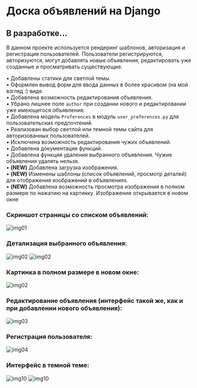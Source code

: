 # Доска объявлений на Django
## В разработке...

В данном проекте используется рендеринг шаблонов, авторизация и регистрация пользователей.
Пользователи регистрируются, авторизуются, могут добавлять новые объявления, редактировать уже созданные и просматривать существующие.

• Добавлены статики для светлой темы.  
• Оформлен вывод форм для ввода данных в более красивом (на мой взгляд :) виде.  
• Добавлена возможность редактирования объявления.  
• Убрано лишнее поле `author` при создании нового и редактировании уже имеющегося объявления.  
• Добавлена модель `Preferences` в модуль `user_preferences.py` для пользовательских предпочтений.  
• Реализован выбор светлой или темной темы сайта для авторизованных пользователей.  
• Исключена возможность редактирования чужих объявлений.  
• Добавлена документация функций.  
• Добавлена функция удаления выбранного объявления. Чужие объявления удалять нельзя.  
• **(NEW)** Добавлена загрузка изображения.  
• **(NEW)** Изменены шаблоны (список объявлений, просмотр деталей) для отображения изображений в объявлениях.  
• **(NEW)** Добавлена возможность просмотра изображения в полном размере по нажатию на картинку. Изображение открывается в новом окне  

### Скриншот страницы со списком объявлений:
![img01](https://github.com/Topotun77/message_board/blob/master/ScreenShots/n001.jpg?raw=true)
### Детализация выбранного объявления:
![img02](https://github.com/Topotun77/message_board/blob/master/ScreenShots/n002.jpg?raw=true)
![img02](https://github.com/Topotun77/message_board/blob/master/ScreenShots/n005.jpg?raw=true)
### Картинка в полном размере в новом окне:
![img02](https://github.com/Topotun77/message_board/blob/master/ScreenShots/n006.jpg?raw=true)
### Редактирование объявления (интерфейс такой же, как и при добавлении нового объявления):
![img03](https://github.com/Topotun77/message_board/blob/master/ScreenShots/n003.jpg?raw=true)
### Регистрация пользователя:
![img04](https://github.com/Topotun77/message_board/blob/master/ScreenShots/n004.jpg?raw=true)
### Интерфейс в темной теме:
![img10](https://github.com/Topotun77/message_board/blob/master/ScreenShots/n010.jpg?raw=true)
![img10](https://github.com/Topotun77/message_board/blob/master/ScreenShots/n011.jpg?raw=true)
